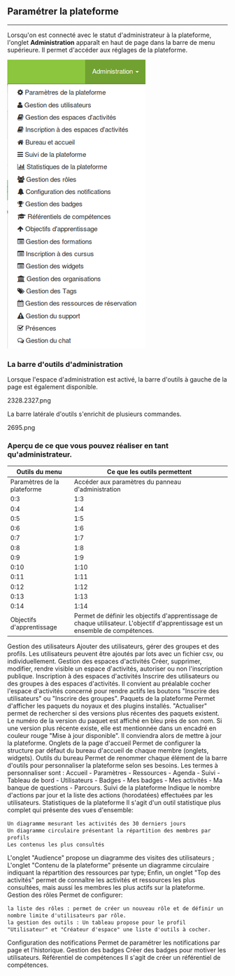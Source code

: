 
## Paramétrer la plateforme




---

Lorsqu'on est connecté avec le statut d'administrateur à la plateforme, l'onglet **Administration** apparaît en haut de page dans la barre de menu supérieure. Il permet d'accéder aux réglages de la plateforme.

![](images/menu_admin.png)
### La barre d'outils d'administration

Lorsque l'espace d'administration est activé, la barre d'outils à gauche de la page est également disponible.

2328.2327.png

La barre latérale d'outils s'enrichit de plusieurs commandes.

2695.png

### Aperçu de ce que vous pouvez réaliser en tant qu'administrateur.

| Outils du menu | Ce que les outils permettent |
| -- | -- |
| Paramètres de la plateforme | Accéder aux paramètres du panneau d'administration |
| 0:3 | 1:3 |
| 0:4 | 1:4 |
| 0:5 | 1:5 |
| 0:6 | 1:6 |
| 0:7 | 1:7 |
| 0:8 | 1:8 |
| 0:9 | 1:9 |
| 0:10 | 1:10 |
| 0:11 | 1:11 |
| 0:12 | 1:12 |
| 0:13 | 1:13 |
| 0:14 | 1:14 |
| Objectifs d'apprentissage | Permet de définir les objectifs d'apprentissage de chaque utilisateur. L'objectif d'apprentissage est un ensemble de compétences. |

Gestion des utilisateurs 	Ajouter des utilisateurs, gérer des groupes et des profils.
Les utilisateurs peuvent être ajoutés par lots avec un fichier csv, ou individuellement.
Gestion des espaces d'activités 	Créer, supprimer, modifier, rendre visible un espace d'activités, autoriser ou non l'inscription publique.
Inscription à des espaces d'activités 	Inscrire des utilisateurs ou des groupes à des espaces d'activités. Il convient au préalable cocher l'espace d'activités concerné pour rendre actifs les boutons "Inscrire des utilisateurs" ou "Inscrire des groupes".
Paquets de la plateforme 	Permet d'afficher les paquets du noyaux et des plugins installés. "Actualiser" permet de rechercher si des versions plus récentes des paquets existent. Le numéro de la version du paquet est affiché en bleu près de son nom. Si une version plus récente existe, elle est mentionnée dans un encadré en couleur rouge "Mise à jour disponible". Il conviendra alors de mettre à jour la plateforme.
Onglets de la page d'accueil 	Permet de configurer la structure par défaut du bureau d'accueil de chaque membre (onglets, widgets).
Outils du bureau 	Permet de renommer chaque élément de la barre d'outils pour personnaliser la plateforme selon ses besoins. Les termes à personnaliser sont : Accueil - Paramètres - Ressources - Agenda - Suivi - Tableau de bord - Utilisateurs - Badges - Mes badges - Mes activités - Ma banque de questions - Parcours.
Suivi de la plateforme 	Indique le nombre d'actions par jour et la liste des actions (horodatées) effectuées par les utilisateurs.
Statistiques de la plateforme 	Il s'agit d'un outil statistique plus complet qui présente des vues d'ensemble:

    Un diagramme mesurant les activités des 30 derniers jours
    Un diagramme circulaire présentant la répartition des membres par profils
    Les contenus les plus consultés

L'onglet "Audience" propose un diagramme des visites des utilisateurs ;
L'onglet "Contenu de la plateforme" présente un diagramme circulaire indiquant la répartition des ressources par type;
Enfin, un onglet "Top des activités" permet de connaître les activités et ressources les plus consultées, mais aussi les membres les plus actifs sur la plateforme.
Gestion des rôles 	Permet de configurer:

    la liste des rôles : permet de créer un nouveau rôle et de définir un nombre limite d'utilisateurs par rôle.
    la gestion des outils : Un tableau propose pour le profil "Utilisateur" et "Créateur d'espace" une liste d'outils à cocher.

Configuration des notifications 	Permet de paramétrer les notifications par page et l'historique.
Gestion des badges 	Créer des badges pour motiver les utilisateurs.
Référentiel de compétences 	Il s'agit de créer un référentiel de compétences.
 	
